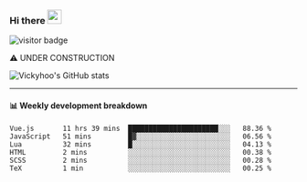### Hi there <a href="https://www.gautamkrishnar.com/"><img src="https://media.giphy.com/media/hvRJCLFzcasrR4ia7z/giphy.gif" width="25px"></a>

![visitor badge](https://visitor-badge.glitch.me/badge?page_id=vickyhoo.vickyhoo&left_color=black&right_color=cornflowerblue)

⚠️ UNDER CONSTRUCTION

![Vickyhoo's GitHub stats](https://github-readme-stats.vercel.app/api?username=vickyhoo&theme=react&show_icons=true&count_private=true)

---

#### :bar_chart: Weekly development breakdown

<!--START_SECTION:waka-->

```text
Vue.js       11 hrs 39 mins  ██████████████████████░░░   88.36 %
JavaScript   51 mins         █▓░░░░░░░░░░░░░░░░░░░░░░░   06.56 %
Lua          32 mins         █░░░░░░░░░░░░░░░░░░░░░░░░   04.13 %
HTML         2 mins          ░░░░░░░░░░░░░░░░░░░░░░░░░   00.38 %
SCSS         2 mins          ░░░░░░░░░░░░░░░░░░░░░░░░░   00.28 %
TeX          1 min           ░░░░░░░░░░░░░░░░░░░░░░░░░   00.25 %
```

<!--END_SECTION:waka-->


<!--
**vickyhoo/vickyhoo** is a ✨ _special_ ✨ repository because its `README.md` (this file) appears on your GitHub profile.

Here are some ideas to get you started:

- 🔭 I’m currently working on ...
- 🌱 I’m currently learning ...
- 👯 I’m looking to collaborate on ...
- 🤔 I’m looking for help with ...
- 💬 Ask me about ...
- 📫 How to reach me: ...
- 😄 Pronouns: ...
- ⚡ Fun fact: ...
-->
